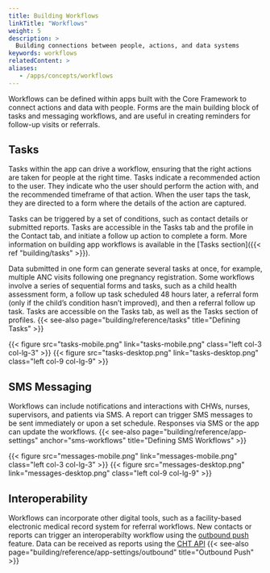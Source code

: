 ```yaml
---
title: Building Workflows
linkTitle: "Workflows"
weight: 5
description: >
  Building connections between people, actions, and data systems
keywords: workflows
relatedContent: >
aliases:
   - /apps/concepts/workflows
---
```


Workflows can be defined within apps built with the Core Framework to connect actions and data with people. Forms are the main building block of tasks and messaging workflows, and are useful in creating reminders for follow-up visits or referrals.

## Tasks

Tasks within the app can drive a workflow, ensuring that the right actions are taken for people at the right time. Tasks indicate a recommended action to the user. They indicate who the user should perform the action with, and the recommended timeframe of that action. When the user taps the task, they are directed to a form where the details of the action are captured.

Tasks can be triggered by a set of conditions, such as contact details or submitted reports. Tasks are accessible in the Tasks tab and the profile in the Contact tab, and initiate a follow up action to complete a form. More information on building app workflows is available in the [Tasks section]({{< ref "building/tasks" >}}).

Data submitted in one form can generate several tasks at once, for example, multiple ANC visits following one pregnancy registration. Some workflows involve a series of sequential forms and tasks, such as a child health assessment form, a follow up task scheduled 48 hours later, a referral form (only if the child’s condition hasn’t improved), and then a referral follow up task. Tasks are accessible on the Tasks tab, as well as the Tasks section of profiles. 
{{< see-also page="building/reference/tasks" title="Defining Tasks" >}}

{{< figure src="tasks-mobile.png" link="tasks-mobile.png" class="left col-3 col-lg-3" >}}
{{< figure src="tasks-desktop.png" link="tasks-desktop.png" class="left col-9 col-lg-9" >}}

## SMS Messaging

Workflows can include notifications and interactions with CHWs, nurses, supervisors, and patients via SMS. A report can trigger SMS messages to be sent immediately or upon a set schedule. Responses via SMS or the app can update the workflows.
{{< see-also page="building/reference/app-settings" anchor="sms-workflows" title="Defining SMS Workflows" >}}

{{< figure src="messages-mobile.png" link="messages-mobile.png" class="left col-3 col-lg-3" >}}
{{< figure src="messages-desktop.png" link="messages-desktop.png" class="left col-9 col-lg-9" >}}

## Interoperability 

Workflows can incorporate other digital tools, such as a facility-based electronic medical record system for referral workflows. New contacts or reports can trigger an interoperabilty workflow using the [outbound push]() feature. Data can be received as reports using the [CHT API](https://github.com/medic/cht-core/tree/master/api)
{{< see-also page="building/reference/app-settings/outbound" title="Outbound Push" >}}
